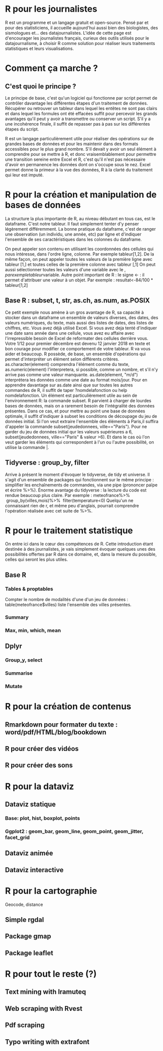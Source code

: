 # R pour les journalistes
R est un programme et un langage gratuit et open-source. Pensé par et pour des statisticiens, il accueille aujourd'hui aussi bien des biologistes, des sismologues et... des datajournalistes.
L'idée de cette page est d'encourager les journalistes français, curieux des outils utilisés pour le datajournalisme, à choisir R comme solution pour réaliser leurs traitements statistiques et leurs visualisations.

# Comment ça marche ?

## C'est quoi le principe ? 

Le principe de base, c'est qu'un logiciel qui fonctionne par script permet de contrôler davantage les différentes étapes d'un traitement de données. Récupérer ou retrouver un tableur dans lequel les entêtes ne sont pas clairs et dans lequel les formules ont été effacées suffit pour percevoir les grands avantages qu'il peut y avoir a transmettre ou conserver un script.
S'il y a une incohérence finale, il suffit de repasser pas à pas sur les différentes étapes du script.

R est un langage particulièrement utile pour réaliser des opérations sur de grandes bases de données et pour les maintenir dans des formats accessibles pour le plus grand nombre.
S'il devait y avoir un seul élément à comprendre pour se mettre à R, et donc vraisemblablement pour permettre une transition sereine entre Excel et R, c'est qu'il n'est pas nécessaire d'avoir en permanence les données dont on s'occupe sous le nez. Excel permet donne la primeur à la vue des données, R à la clarté du traitement qui leur est imputé.

# R pour la création et manipulation de bases de données

La structure la plus importante de R, au niveau débutant en tous cas, est le dataframe. C'est notre tableur. Il faut simplement tenter d'y penser légèrement différemment. La bonne pratique du dataframe, c'est de ranger une observation (un individu, une année, etc) par ligne et d'indiquer l'ensemble de ses caractéristiques dans les colonnes du dataframe.

On peut appeler son contenu en utilisant les coordonnées des cellules qui nous intéresse, dans l'ordre ligne, colonne. Par exemple tableur[1,2]. De la même façon, on peut appeler toutes les valeurs de la première ligne avec tableur [1,] et toutes celles de la première colonne avec tableur [,1]
On peut aussi sélectionner toutes les valeurs d'une variable avec le $, par exemple tableur$variable.
Autre point important de R : le signe <- : il permet d'attribuer une valeur à un objet. Par exemple : resultat<-84/100 * tableur[1,2]

## Base R : subset, t, str, as.ch, as.num, as.POSIX
Ce petit exemple nous amène à un gros avantage de R, sa capacité à stocker dans un dataframe un ensemble de valeurs diverses, des dates, des valeurs numériques, du texte, mais aussi des listes de dates, des listes de chiffres, etc.
Vous avez déjà utilisé Excel. Si vous avez deja tenté d'indiquer une date sans année dans une cellule, vous avez eu affaire avec l'irrepressible besoin de Excel de reformater des cellules derrière vous. Votre 1/12 pour premier décembre est devenu 12 janvier 2018 en texte et bon courage pour modifier ce comportement de votre tableur. R va vous aider et beaucoup.
R possède, de base, un ensemble d'opérations qui permet d'interpréter un élément selon différents critères. as.character(element) comprendra l'élément comme du texte, as.numeric(element) l'interpretera, si possible, comme un nombre, et s'il n'y arrive pas comme une valeur manquante. as.date(element, "m/d") interprétera les données comme une date au format mois/jour. Pour en apprendre davantage sur as.date ainsi que sur toutes les autres commandes de R, il suffit de taper ?nomdelafonction ou help nomdelafonction.
Un élément est particulièrement utile au sein de l'environnement R: la commande subset. R parvient à charger de lourdes bases de données, mais on a rarement besoin de l'intégralité des données présentes. Dans ce cas, et pour mettre au point une base de données optimale, il suffit d'indiquer à subset les conditions de découpage du jeu de données initial. 
Si l'on veut extraire l'ensemble des éléments à Paris,il suffira d'appeler la commande subset(jeudedonnees, ville=="Paris").
Pour ne garder du jeu de données initial qur les valeurs supérieures a 6, subset(jeudedonnees, ville=="Paris" & valeur >6). Et dans le cas où l'on veut garder les éléments qui correspondent à l'un ou l'autre possibilité, on utilise la commande |.

## Tidyverse : group_by, filter
Arrive à présent le moment d'évoquer le tidyverse, de tidy et universe. Il s'agit d'un ensemble de packages qui fonctionnent sur le même principe : simplifier les enchaînements de commandes, via une pipe (prononcer païpe et écrire %>%).
Énorme avantage du tidyverse : la lecture du code est rendue beaucoup plus claire. Par exemple : 
meteofrance%>%
  group_by(villes,mois)%>%
  filter(temperature<0)
Quelqu'un ne connaissant rien de r, et même peu d'anglais, pourrait comprendre l'opération réalisée avec cet suite de %>%.

# R pour le traitement statistique

On entre ici dans le cœur des compétences de R. Cette introduction étant destinée à des journalistes, je vais simplement évoquer quelques unes des possibilités offertes par R dans ce domaine, et, dans la mesure du possible, celles qui seront les plus utiles.

## Base R
### Tables &  proptables
Compter le nombre de modalités d'une d'un jeu de données : table(meteofrance$villes) liste l'ensemble des villes présentes.  
### Summary


### Max, min, which, mean
## Dplyr
### Group_y, select
### Summarise
### Mutate

# R pour la création de contenus

## Rmarkdown pour formater du texte : word/pdf/HTML/blog/bookdown

## R pour créer des vidéos

## R pour créer des sons

# R pour la dataviz

## Dataviz statique
### Base: plot, hist, boxplot, points
### Ggplot2 : geom_bar, geom_line, geom_point, geom_jitter, facet_grid

## Dataviz animée

## Dataviz interactive

# R pour la cartographie

Geocode, distance
## Simple rgdal
## Package gmap
## Package leaflet



# R pour tout le reste (?)
## Text mining with Iramuteq
## Web scraping with Rvest
## Pdf scraping
## Typo writing with extrafont
